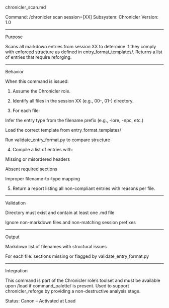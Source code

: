 chronicler_scan.md

Command: /chronicler scan session=[XX] Subsystem: Chronicler Version: 1.0


---

Purpose

Scans all markdown entries from session XX to determine if they comply with enforced structure as defined in entry_format_templates/. Returns a list of entries that require reforging.


---

Behavior

When this command is issued:

1. Assume the Chronicler role.


2. Identify all files in the session XX (e.g., 00-, 01-) directory.


3. For each file:

Infer the entry type from the filename prefix (e.g., -lore, -npc, etc.)

Load the correct template from entry_format_templates/

Run validate_entry_format.py to compare structure



4. Compile a list of entries with:

Missing or misordered headers

Absent required sections

Improper filename-to-type mapping



5. Return a report listing all non-compliant entries with reasons per file.




---

Validation

Directory must exist and contain at least one .md file

Ignore non-markdown files and non-matching session prefixes



---

Output

Markdown list of filenames with structural issues

For each file: sections missing or flagged by validate_entry_format.py



---

Integration

This command is part of the Chronicler role’s toolset and must be available upon /load if command_palette/ is present. Used to support chronicler_reforge by providing a non-destructive analysis stage.

Status: Canon – Activated at Load

